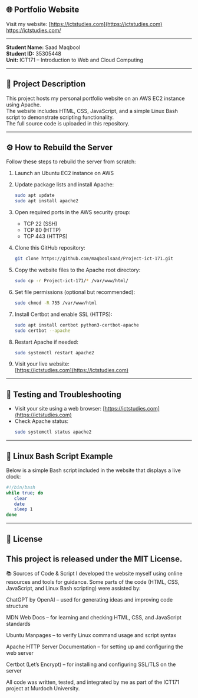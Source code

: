 ## 🌐 Portfolio Website

Visit my website: [https://ictstudies.com](https://ictstudies.com)  
https://ictstudies.com/

---

**Student Name:** Saad Maqbool  
**Student ID:** 35305448  
**Unit:** ICT171 – Introduction to Web and Cloud Computing  

---

## 📁 Project Description

This project hosts my personal portfolio website on an AWS EC2 instance using Apache.  
The website includes HTML, CSS, JavaScript, and a simple Linux Bash script to demonstrate scripting functionality.  
The full source code is uploaded in this repository.

---

## ⚙️ How to Rebuild the Server

Follow these steps to rebuild the server from scratch:

1. Launch an Ubuntu EC2 instance on AWS
2. Update package lists and install Apache:
   ```bash
   sudo apt update
   sudo apt install apache2
   ```
3. Open required ports in the AWS security group:
   - TCP 22 (SSH)
   - TCP 80 (HTTP)
   - TCP 443 (HTTPS)

4. Clone this GitHub repository:
   ```bash
   git clone https://github.com/maqboolsaad/Project-ict-171.git
   ```

5. Copy the website files to the Apache root directory:
   ```bash
   sudo cp -r Project-ict-171/* /var/www/html/
   ```

6. Set file permissions (optional but recommended):
   ```bash
   sudo chmod -R 755 /var/www/html
   ```

7. Install Certbot and enable SSL (HTTPS):
   ```bash
   sudo apt install certbot python3-certbot-apache
   sudo certbot --apache
   ```

8. Restart Apache if needed:
   ```bash
   sudo systemctl restart apache2
   ```

9. Visit your live website:  
   [https://ictstudies.com](https://ictstudies.com)

---

## 🧪 Testing and Troubleshooting

- Visit your site using a web browser: [https://ictstudies.com](https://ictstudies.com)
- Check Apache status:
  ```bash
  sudo systemctl status apache2
  ```

---

## 📝 Linux Bash Script Example

Below is a simple Bash script included in the website that displays a live clock:

```bash
#!/bin/bash
while true; do
   clear
   date
   sleep 1
done
```

---

## 📜 License

This project is released under the MIT License.
---

📚 Sources of Code & Script
I developed the website myself using online resources and tools for guidance.
Some parts of the code (HTML, CSS, JavaScript, and Linux Bash scripting) were assisted by:

ChatGPT by OpenAI – used for generating ideas and improving code structure

MDN Web Docs – for learning and checking HTML, CSS, and JavaScript standards

Ubuntu Manpages – to verify Linux command usage and script syntax

Apache HTTP Server Documentation – for setting up and configuring the web server

Certbot (Let’s Encrypt) – for installing and configuring SSL/TLS on the server

All code was written, tested, and integrated by me as part of the ICT171 project at Murdoch University.
